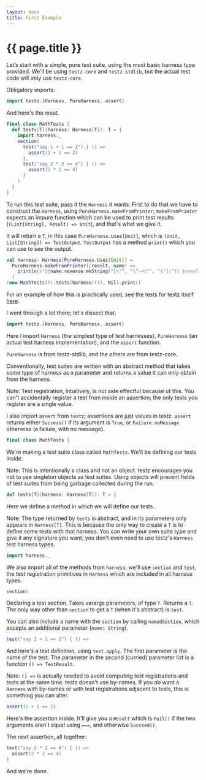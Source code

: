 ```yaml
---
layout: docs
title: First Example
---
```


# {{ page.title }}

Let’s start with a simple, pure test suite, using the
most basic harness type provided. We'll be using `testz-core`
and `testz-stdlib`, but the actual test code will only use `testz-core`.

Obligatory imports:

```scala
import testz.{Harness, PureHarness, assert}
```

And here's the meat.

```scala
final class MathTests {
  def tests[T](harness: Harness[T]): T = {
    import harness._
    section(
      test("say 1 + 1 == 2") { () =>
        assert(1 + 1 == 2)
      },
      test("say 2 * 2 == 4") { () =>
        assert(2 * 2 == 4)
      }
    )
  }
}
```

To run this test suite, pass it the `Harness` it wants.
First to do that we have to construct the `Harness`, using
`PureHarness.makeFromPrinter`; `makeFromPrinter` expects
an impure function which can be used to print test results
(`(List[String], Result) => Unit`), and that's what we give it.

It will return a `T`, in this case `PureHarness.Uses[Unit]`,
which is `(Unit, List[String]) => TestOutput`.
`TestOutput` has a method `print()` which you can use to see the output.

```scala
val harness: Harness[PureHarness.Uses[Unit]] =
  PureHarness.makeFromPrinter((result, name) =>
    println(s"${name.reverse.mkString("[\"", "\"->\"", "\"]:")} $result")
  )
(new MathTests()).tests(harness)((), Nil).print()
```

For an example of how this is practically used, see the tests for testz itself [here](https://github.com/scalaz/testz/blob/master/tests/src/main/scala/testz/Main.scala).

I went through a lot there; let's dissect that.

```scala
import testz.{Harness, PureHarness, assert}
```

Here I import `Harness` (the simplest type of test harnesses),
`PureHarness` (an actual test harness implementation),
and the `assert` function.

`PureHarness` is from testz-stdlib, and the others are from testz-core.

Conventionally, test suites are written with an abstract method
that takes some type of harness as a parameter and returns
a value it can only obtain from the harness.

Note: Test registration, intuitively, is not side effectful because
      of this. You can't accidentally register a test
      from inside an assertion; the only tests you register are a single
      value.

I also import `assert` from `testz`; assertions are just values in
testz. `assert` returns either `Success()` if its argument is `True`,
or `Failure.noMessage` otherwise (a failure, with no message).

```scala
final class MathTests {
```

We're making a test suite class called `MathTests`.
We'll be defining our tests inside.

Note: This is intentionally a class and not an object.
      testz encourages you not to use singleton objects as
      test suites. Using objects will prevent fields of
      test suites from being garbage collected during the run.

```scala
def tests[T](harness: Harness[T]): T = {
```

Here we define a method in which we will define our tests.

Note: The type returned by `tests` is abstract,
      and in its parameters only appears in `Harness[T]`.
      This is because the only way to create a `T` is to
      define some tests with that harness. You can write
      your own suite type and give it any signature you
      want; you don't even need to use testz's `Harness`
      test harness types.

```scala
import harness._
```

We also import all of the methods from `harness`;
we'll use `section` and `test`, the test registration
primitives in `Harness` which are included in all harness types.

```scala
section(
```

Declaring a test section. Takes varargs parameters, of type `T`.
Returns a `T`. The only way other than `section` to get a `T`
(when it's abstract) is `test`.

You can also include a name with the `section` by calling
`namedSection`, which accepts an additional parameter (`name: String`).

```scala
test("say 1 + 1 == 2") { () =>
```

And here's a test definition, using `test.apply`.
The first parameter is the name of the test. The parameter in the
second (curried) parameter list is a function `() => TestResult`.

Note: `() =>` is actually needed to avoid computing test registrations
      and tests at the same time. testz doesn't use by-names.
      If you *do* want a `Harness` with by-names or with test registrations
      adjacent to tests, this is something you can alter.

```scala
assert(1 + 1 == 2)
```

Here's the assertion inside.
It'll give you a `Result` which is `Fail()` if the two
arguments aren't equal using `===`, and otherwise `Succeed()`.

The next assertion, all together:

```scala
test("say 2 * 2 == 4") { () =>
  assert(2 * 2 == 4)
}
```


And we're done.
